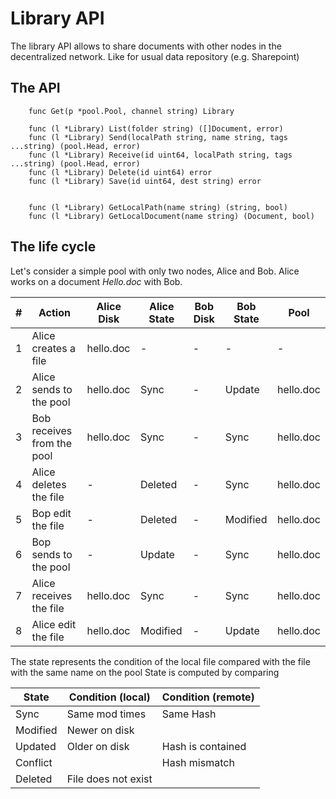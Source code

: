 # Library API
The library API allows to share documents with other nodes in the decentralized network. 
Like for usual data repository (e.g. Sharepoint) 

## The API
```
    func Get(p *pool.Pool, channel string) Library

    func (l *Library) List(folder string) ([]Document, error)   
    func (l *Library) Send(localPath string, name string, tags ...string) (pool.Head, error)
    func (l *Library) Receive(id uint64, localPath string, tags ...string) (pool.Head, error)
    func (l *Library) Delete(id uint64) error
    func (l *Library) Save(id uint64, dest string) error


    func (l *Library) GetLocalPath(name string) (string, bool) 
    func (l *Library) GetLocalDocument(name string) (Document, bool) 
```

## The life cycle
Let's consider a simple pool with only two nodes, Alice and Bob. 
Alice works on a document _Hello.doc_ with Bob. 

|#| Action | Alice Disk | Alice State | Bob Disk | Bob State | Pool |  
|--|-|-----|----|----|----|----|
|1| Alice creates a file | hello.doc | - | - | - | - |
|2| Alice sends to the pool | hello.doc | Sync | - | Update | hello.doc |
|3| Bob receives from the pool | hello.doc | Sync | - | Sync | hello.doc |
|4| Alice deletes the file | - | Deleted | - | Sync | hello.doc |
|5| Bop edit the file | - | Deleted | - | Modified | hello.doc |
|6| Bop sends to the pool | - | Update | - | Sync | hello.doc |
|7| Alice receives the file | hello.doc | Sync | - | Sync | hello.doc |
|8| Alice edit the file | hello.doc | Modified | - | Update | hello.doc |

The state represents the condition of the local file compared with the file with the same name on the pool
State is computed by comparing 

| State | Condition (local) | Condition (remote) |
|-|-|-|
|Sync| Same mod times | Same Hash
|Modified| Newer on disk  |
|Updated| Older on disk | Hash is contained |
|Conflict| | Hash mismatch |
|Deleted| File does not exist |






